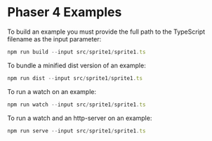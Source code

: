 # Phaser 4 Examples

To build an example you must provide the full path to the TypeScript filename as the input parameter:

```js
npm run build --input src/sprite1/sprite1.ts
```
To bundle a minified dist version of an example:

```js
npm run dist --input src/sprite1/sprite1.ts
```

To run a watch on an example:

```js
npm run watch --input src/sprite1/sprite1.ts
```
To run a watch and an http-server on an example:

```js
npm run serve --input src/sprite1/sprite1.ts
```
